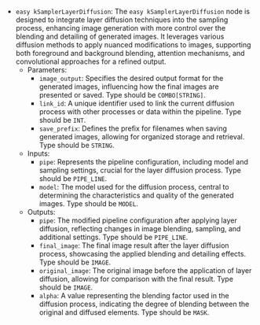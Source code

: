 - `easy kSamplerLayerDiffusion`: The `easy kSamplerLayerDiffusion` node is designed to integrate layer diffusion techniques into the sampling process, enhancing image generation with more control over the blending and detailing of generated images. It leverages various diffusion methods to apply nuanced modifications to images, supporting both foreground and background blending, attention mechanisms, and convolutional approaches for a refined output.
    - Parameters:
        - `image_output`: Specifies the desired output format for the generated images, influencing how the final images are presented or saved. Type should be `COMBO[STRING]`.
        - `link_id`: A unique identifier used to link the current diffusion process with other processes or data within the pipeline. Type should be `INT`.
        - `save_prefix`: Defines the prefix for filenames when saving generated images, allowing for organized storage and retrieval. Type should be `STRING`.
    - Inputs:
        - `pipe`: Represents the pipeline configuration, including model and sampling settings, crucial for the layer diffusion process. Type should be `PIPE_LINE`.
        - `model`: The model used for the diffusion process, central to determining the characteristics and quality of the generated images. Type should be `MODEL`.
    - Outputs:
        - `pipe`: The modified pipeline configuration after applying layer diffusion, reflecting changes in image blending, sampling, and additional settings. Type should be `PIPE_LINE`.
        - `final_image`: The final image result after the layer diffusion process, showcasing the applied blending and detailing effects. Type should be `IMAGE`.
        - `original_image`: The original image before the application of layer diffusion, allowing for comparison with the final result. Type should be `IMAGE`.
        - `alpha`: A value representing the blending factor used in the diffusion process, indicating the degree of blending between the original and diffused elements. Type should be `MASK`.
